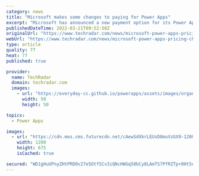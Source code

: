 ```yaml
---
category: news
title: "Microsoft makes some changes to paying for Power Apps"
excerpt: "Microsoft has announced a new payment option for its Power Apps. The move means that along with its current user-based model, in which businesses rent out the services for each individual user, Microsoft is offering a pay-as-you-go plan,"
publishedDateTime: 2022-03-21T09:52:58Z
originalUrl: "https://www.techradar.com/news/microsoft-power-apps-pricing-change"
webUrl: "https://www.techradar.com/news/microsoft-power-apps-pricing-change"
type: article
quality: 77
heat: 77
published: true

provider:
  name: TechRadar
  domain: techradar.com
  images:
    - url: "https://everyday-cc.github.io/powerapps/assets/images/organizations/techradar.com-50x50.jpg"
      width: 50
      height: 50

topics:
  - Power Apps

images:
  - url: "https://cdn.mos.cms.futurecdn.net/cAewSdXkrLEUsD8muVzGX9-1200-80.jpg"
    width: 1200
    height: 675
    isCached: true

secured: "WD1gHuUPnyZHtPRD0v27e5OtfSCv3iQNcHWGq58bCy8LAmTS7PfRZTp+0Ht5eKzQ8LICPGZPJDmhRakukQF4RMPVUQ/FyHcc9CmwTZJU8tg8SbBqmqCWk2Qh/6nA/Sk30W1pEThAVFFqEHQ0yFB654rUjf2nlGc/OB8KJTzX/pLDiaHtV7BrfKMHfzdJ2GBzVUkPieXITnsHrX9I7ZBPgqP6ClAgV3gDQjWFGvsIMF+MBjI4dRDngxilHxvQm3VfefeRfpCevC7g9wLCTYN5TATqAXdezXxNt8z6ZdC1P6J4itbhDrTDs5n2VYItvKDCBbzzTbsE8vn3k+I/mv0LzzTHl4GEVhfNx0FbVHolNO0=;bZ8VdQtFnkDodWZvp957YQ=="
---
```


